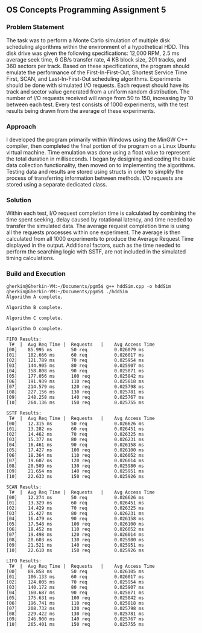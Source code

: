 ## OS Concepts Programming Assignment 5

### Problem Statement
The task was to perform a Monte Carlo simulation of multiple disk scheduling algorithms within the environment of a hypothetical HDD. This disk drive was given the following specifications: 12,000 RPM, 2.5 ms average seek time, 6 GB/s transfer rate, 4 KB block size, 201 tracks, and 360 sectors per track. Based on these specifications, the program should emulate the performance of the First-In-First-Out, Shortest Service Time First, SCAN, and Last-In-First-Out scheduling algorithms.
Experiments should be done with simulated I/O requests. Each request should have its track and sector value generated from a uniform random distribution. The number of I/O requests received will range from 50 to 150, increasing by 10 between each test. Every test consists of 1000 experiments, with the test results being drawn from the average of these experiments.

### Approach
I developed the program primarily within Windows using the MinGW C++ compiler, then completed the final portion of the program on a Linux Ubuntu virtual machine. Time emulation was done using a float value to represent the total duration in milliseconds. I began by designing and coding the basic data collection functionality, then moved on to implementing the algorithms. Testing data and results are stored using structs in order to simplify the process of transferring information between methods. I/O requests are stored using a separate dedicated class.

### Solution
Within each test, I/O request completion time is calculated by combining the time spent seeking, delay caused by rotational latency, and time needed to transfer the simulated data. The average request completion time is using all the requests processes within one experiment. The average is then calculated from all 1000 experiments to produce the Average Request Time displayed in the output. Additional factors, such as the time needed to perform the searching logic with SSTF, are not included in the simulated timing calculations. 

### Build and Execution
```console
gherkin@Gherkin-VM:~/Documents/pgm5$ g++ hddSim.cpp -o hddSim
gherkin@Gherkin-VM:~/Documents/pgm5$ ./hddSim
Algorithm A complete.

Algorithm B complete.

Algorithm C complete.

Algorithm D complete.

FIFO Results:
 T#  |  Avg Req Time |  Requests   |    Avg Access Time 
[00]    85.995 ms       50 req          0.026079 ms     
[01]    102.666 ms      60 req          0.026017 ms     
[02]    121.789 ms      70 req          0.025954 ms     
[03]    144.905 ms      80 req          0.025907 ms     
[04]    158.808 ms      90 req          0.025871 ms     
[05]    177.056 ms      100 req         0.025842 ms     
[06]    191.939 ms      110 req         0.025818 ms     
[07]    214.579 ms      120 req         0.025798 ms     
[08]    227.156 ms      130 req         0.025781 ms
[09]    248.258 ms      140 req         0.025767 ms
[10]    264.136 ms      150 req         0.025755 ms

SSTF Results:
 T#  |  Avg Req Time |  Requests   |    Avg Access Time
[00]    12.315 ms       50 req          0.026626 ms
[01]    13.282 ms       60 req          0.026451 ms
[02]    14.462 ms       70 req          0.026325 ms
[03]    15.377 ms       80 req          0.026231 ms
[04]    16.461 ms       90 req          0.026158 ms
[05]    17.427 ms       100 req         0.026100 ms
[06]    18.364 ms       110 req         0.026052 ms
[07]    19.607 ms       120 req         0.026014 ms
[08]    20.509 ms       130 req         0.025980 ms
[09]    21.654 ms       140 req         0.025951 ms
[10]    22.633 ms       150 req         0.025926 ms

SCAN Results:
 T#  |  Avg Req Time |  Requests   |    Avg Access Time
[00]    12.274 ms       50 req          0.026626 ms
[01]    13.329 ms       60 req          0.026451 ms
[02]    14.429 ms       70 req          0.026325 ms
[03]    15.427 ms       80 req          0.026231 ms
[04]    16.479 ms       90 req          0.026158 ms
[05]    17.548 ms       100 req         0.026100 ms
[06]    18.452 ms       110 req         0.026052 ms
[07]    19.498 ms       120 req         0.026014 ms
[08]    20.603 ms       130 req         0.025980 ms
[09]    21.521 ms       140 req         0.025951 ms
[10]    22.610 ms       150 req         0.025926 ms

LIFO Results:
 T#  |  Avg Req Time |  Requests   |    Avg Access Time
[00]    89.858 ms       50 req          0.026105 ms
[01]    106.133 ms      60 req          0.026017 ms
[02]    124.005 ms      70 req          0.025954 ms
[03]    140.172 ms      80 req          0.025907 ms
[04]    160.687 ms      90 req          0.025871 ms
[05]    175.631 ms      100 req         0.025842 ms
[06]    196.741 ms      110 req         0.025818 ms
[07]    208.732 ms      120 req         0.025798 ms
[08]    229.422 ms      130 req         0.025781 ms
[09]    246.900 ms      140 req         0.025767 ms
[10]    265.401 ms      150 req         0.025755 ms

```
